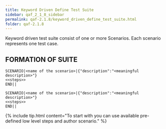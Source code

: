 ```yaml
---
title: Keyword Driven Define Test Suite
sidebar: qaf_2_1_8_sidebar
permalink: qaf-2.1.8/keyword_driven_define_test_suite.html
folder: qaf-2.1.8
---
```


Keyword driven test suite consist of one or more Scenarios. Each scenario represents one test case.

## FORMATION OF SUITE

```
SCENARIO|<name of the scenario>|{"description":"<meaningful description>"}
<<steps>>
END||
  
SCENARIO|<name of the scenario>|{"description":"<meaningful description>"}
<<steps>>
END||
```

{% include tip.html content="To start with you can use available pre-defined low level steps and author scenario." %} 
